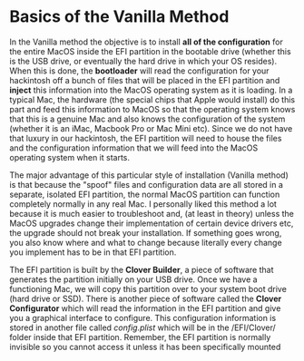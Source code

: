 # Basics of the Vanilla Method

In the Vanilla method the objective is to install **all of the configuration** for the entire MacOS inside the EFI partition in the bootable drive (whether this is the USB drive, or eventually the hard drive in which your OS resides). When this is done, the **bootloader** will read the configuration for your hackintosh off a bunch of files that will be placed in the EFI partition and **inject** this information into the MacOS operating system as it is loading. In a typical Mac, the hardware (the special chips that Apple would install) do this part and feed this information to MacOS so that the operating system knows that this is a genuine Mac and also knows the configuration of the system (whether it is an iMac, Macbook Pro or Mac Mini etc). Since we do not have that luxury in our hackintosh, the EFI partition will need to house the files and the configuration information that we will feed into the MacOS operating system when it starts. 

The major advantage of this particular style of installation (Vanilla method) is that because the "spoof" files and configuration data are all stored in a separate, isolated EFI partition, the normal MacOS partition can function completely normally in any real Mac. I personally liked this method a lot because it is much easier to troubleshoot and, (at least in theory) unless the MacOS upgrades change their implementation of certain device drivers etc, the upgrade should not break your installation. If something goes wrong, you also know where and what to change because literally every change you implement has to be in that EFI partition. 

  
The EFI partition is built by the **Clover Builder**, a piece of software that generates the partition initially on your USB drive. Once we have a functioning Mac, we will copy this partition over to your system boot drive (hard drive or SSD).  There is another piece of software called the **Clover Configurator** which will read the information in the EFI partition and give you a graphical interface to configure.  This configuration information is stored in another file called *config.plist* which will be in the /EFI/Clover/ folder inside that EFI partition. Remember, the EFI partition is normally invisible so you cannot access it unless it has been specifically mounted
